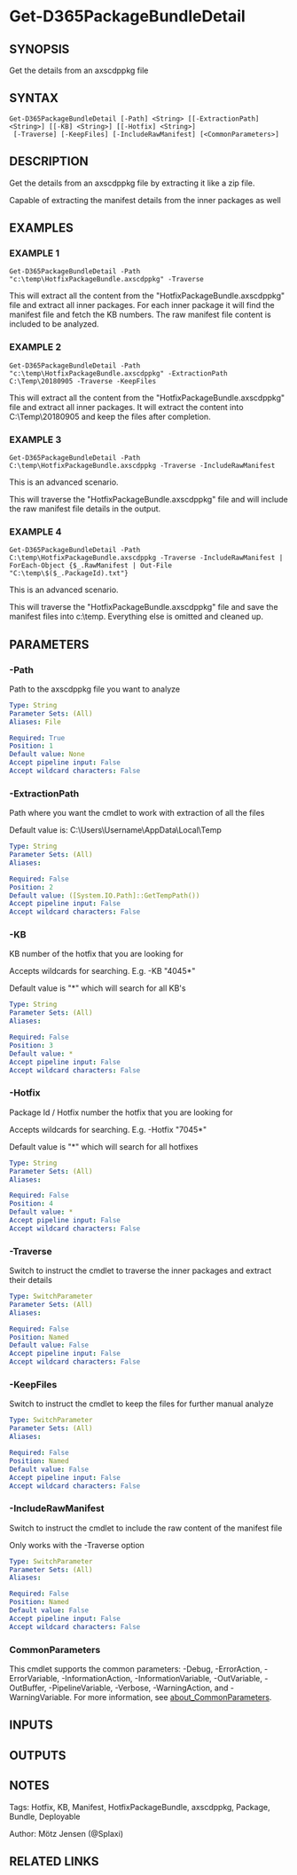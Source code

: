 ﻿---
external help file: d365fo.tools-help.xml
Module Name: d365fo.tools
online version:
schema: 2.0.0
---

# Get-D365PackageBundleDetail

## SYNOPSIS
Get the details from an axscdppkg file

## SYNTAX

```
Get-D365PackageBundleDetail [-Path] <String> [[-ExtractionPath] <String>] [[-KB] <String>] [[-Hotfix] <String>]
 [-Traverse] [-KeepFiles] [-IncludeRawManifest] [<CommonParameters>]
```

## DESCRIPTION
Get the details from an axscdppkg file by extracting it like a zip file.

Capable of extracting the manifest details from the inner packages as well

## EXAMPLES

### EXAMPLE 1
```
Get-D365PackageBundleDetail -Path "c:\temp\HotfixPackageBundle.axscdppkg" -Traverse
```

This will extract all the content from the "HotfixPackageBundle.axscdppkg" file and extract all inner packages.
For each inner package it will find the manifest file and fetch the KB numbers.
The raw manifest file content is included to be analyzed.

### EXAMPLE 2
```
Get-D365PackageBundleDetail -Path "c:\temp\HotfixPackageBundle.axscdppkg" -ExtractionPath C:\Temp\20180905 -Traverse -KeepFiles
```

This will extract all the content from the "HotfixPackageBundle.axscdppkg" file and extract all inner packages.
It will extract the content into C:\Temp\20180905 and keep the files after completion.

### EXAMPLE 3
```
Get-D365PackageBundleDetail -Path C:\temp\HotfixPackageBundle.axscdppkg -Traverse -IncludeRawManifest
```

This is an advanced scenario.

This will traverse the "HotfixPackageBundle.axscdppkg" file and will include the raw manifest file details in the output.

### EXAMPLE 4
```
Get-D365PackageBundleDetail -Path C:\temp\HotfixPackageBundle.axscdppkg -Traverse -IncludeRawManifest | ForEach-Object {$_.RawManifest | Out-File "C:\temp\$($_.PackageId).txt"}
```

This is an advanced scenario.

This will traverse the "HotfixPackageBundle.axscdppkg" file and save the manifest files into c:\temp.
Everything else is omitted and cleaned up.

## PARAMETERS

### -Path
Path to the axscdppkg file you want to analyze

```yaml
Type: String
Parameter Sets: (All)
Aliases: File

Required: True
Position: 1
Default value: None
Accept pipeline input: False
Accept wildcard characters: False
```

### -ExtractionPath
Path where you want the cmdlet to work with extraction of all the files

Default value is: C:\Users\Username\AppData\Local\Temp

```yaml
Type: String
Parameter Sets: (All)
Aliases:

Required: False
Position: 2
Default value: ([System.IO.Path]::GetTempPath())
Accept pipeline input: False
Accept wildcard characters: False
```

### -KB
KB number of the hotfix that you are looking for

Accepts wildcards for searching.
E.g.
-KB "4045*"

Default value is "*" which will search for all KB's

```yaml
Type: String
Parameter Sets: (All)
Aliases:

Required: False
Position: 3
Default value: *
Accept pipeline input: False
Accept wildcard characters: False
```

### -Hotfix
Package Id / Hotfix number the hotfix that you are looking for

Accepts wildcards for searching.
E.g.
-Hotfix "7045*"

Default value is "*" which will search for all hotfixes

```yaml
Type: String
Parameter Sets: (All)
Aliases:

Required: False
Position: 4
Default value: *
Accept pipeline input: False
Accept wildcard characters: False
```

### -Traverse
Switch to instruct the cmdlet to traverse the inner packages and extract their details

```yaml
Type: SwitchParameter
Parameter Sets: (All)
Aliases:

Required: False
Position: Named
Default value: False
Accept pipeline input: False
Accept wildcard characters: False
```

### -KeepFiles
Switch to instruct the cmdlet to keep the files for further manual analyze

```yaml
Type: SwitchParameter
Parameter Sets: (All)
Aliases:

Required: False
Position: Named
Default value: False
Accept pipeline input: False
Accept wildcard characters: False
```

### -IncludeRawManifest
Switch to instruct the cmdlet to include the raw content of the manifest file

Only works with the -Traverse option

```yaml
Type: SwitchParameter
Parameter Sets: (All)
Aliases:

Required: False
Position: Named
Default value: False
Accept pipeline input: False
Accept wildcard characters: False
```

### CommonParameters
This cmdlet supports the common parameters: -Debug, -ErrorAction, -ErrorVariable, -InformationAction, -InformationVariable, -OutVariable, -OutBuffer, -PipelineVariable, -Verbose, -WarningAction, and -WarningVariable. For more information, see [about_CommonParameters](http://go.microsoft.com/fwlink/?LinkID=113216).

## INPUTS

## OUTPUTS

## NOTES
Tags: Hotfix, KB, Manifest, HotfixPackageBundle, axscdppkg, Package, Bundle, Deployable

Author: Mötz Jensen (@Splaxi)

## RELATED LINKS

